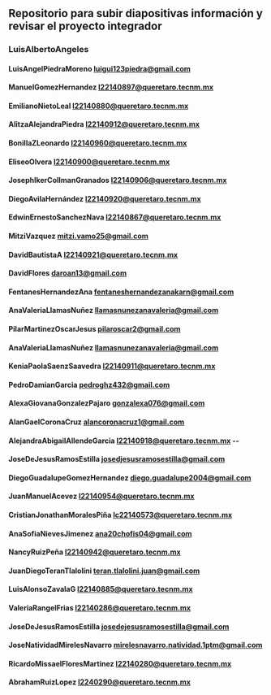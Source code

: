 # 
## Repositorio para subir diapositivas información y revisar el proyecto integrador

### LuisAlbertoAngeles
#### LuisAngelPiedraMoreno luigui123piedra@gmail.com
#### ManuelGomezHernandez l22140897@queretaro.tecnm.mx
#### EmilianoNietoLeal l22140880@queretaro.tecnm.mx 
#### AlitzaAlejandraPiedra l22140912@queretaro.tecnm.mx
#### BonillaZLeonardo l22140960@queretaro.tecnm.mx
#### EliseoOlvera l22140900@queretaro.tecnm.mx
#### JosephIkerCollmanGranados l22140906@queretaro.tecnm.mx
#### DiegoAvilaHernández l22140920@queretaro.tecnm.mx
#### EdwinErnestoSanchezNava l22140867@queretaro.tecnm.mx
#### MitziVazquez mitzi.vamo25@gmail.com
#### DavidBautistaA l22140921@queretaro.tecnm.mx
#### DavidFlores daroan13@gmail.com
#### FentanesHernandezAna fentaneshernandezanakarn@gmail.com
#### AnaValeriaLlamasNuñez llamasnunezanavaleria@gmail.com
#### PilarMartinezOscarJesus pilaroscar2@gmail.com
#### AnaValeriaLlamasNuñez llamasnunezanavaleria@gmail.com
#### KeniaPaolaSaenzSaavedra l22140911@queretaro.tecnm.mx
#### PedroDamianGarcia pedroghz432@gmail.com
#### AlexaGiovanaGonzalezPajaro gonzalexa076@gmail.com
#### AlanGaelCoronaCruz alancoronacruz1@gmail.com
#### AlejandraAbigailAllendeGarcia l22140918@queretaro.tecnm.mx --
#### JoseDeJesusRamosEstilla josedjesusramosestilla@gmail.com
#### DiegoGuadalupeGomezHernandez diego.guadalupe2004@gmail.com
#### JuanManuelAcevez l22140954@queretaro.tecnm.mx
#### CristianJonathanMoralesPiña lc22140573@queretaro.tecnm.mx
#### AnaSofiaNievesJimenez      ana20chofis04@gmail.com
#### NancyRuizPeña l22140942@queretaro.tecnm.mx
#### JuanDiegoTeranTlalolini teran.tlalolini.juan@gmail.com
#### LuisAlonsoZavalaG l22140885@queretaro.tecnm.mx
#### ValeriaRangelFrias l22140286@queretaro.tecnm.mx
#### JoseDeJesusRamosEstilla josedejesusramosestilla@gmail.com
#### JoseNatividadMirelesNavarro mirelesnavarro.natividad.1ptm@gmail.com
#### RicardoMissaelFloresMartinez l22140280@queretaro.tecnm.mx
#### AbrahamRuizLopez l2240290@queretaro.tecnm.mx
